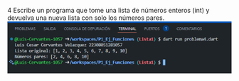 4 Escribe un programa que tome una lista de números enteros (int) y devuelva una nueva lista con solo los números pares.
![alt text](image-4.png)
